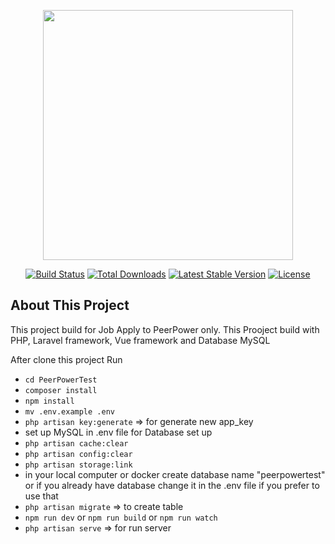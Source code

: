 <p align="center"><a href="https://laravel.com" target="_blank"><img src="https://raw.githubusercontent.com/laravel/art/master/logo-lockup/5%20SVG/2%20CMYK/1%20Full%20Color/laravel-logolockup-cmyk-red.svg" width="400"></a></p>

<p align="center">
<a href="https://travis-ci.org/laravel/framework"><img src="https://travis-ci.org/laravel/framework.svg" alt="Build Status"></a>
<a href="https://packagist.org/packages/laravel/framework"><img src="https://poser.pugx.org/laravel/framework/d/total.svg" alt="Total Downloads"></a>
<a href="https://packagist.org/packages/laravel/framework"><img src="https://poser.pugx.org/laravel/framework/v/stable.svg" alt="Latest Stable Version"></a>
<a href="https://packagist.org/packages/laravel/framework"><img src="https://poser.pugx.org/laravel/framework/license.svg" alt="License"></a>
</p>

## About This Project

This project build for Job Apply to PeerPower only.
This Prooject build with PHP, Laravel framework, Vue framework and Database MySQL

After clone this project
Run
- ```cd PeerPowerTest```
- ```composer install```
- ```npm install```
- ```mv .env.example .env```
- ```php artisan key:generate``` => for generate new app_key
- set up MySQL in .env file for Database set up
- ```php artisan cache:clear ```
- ```php artisan config:clear```
- ```php artisan storage:link```
- in your local computer or docker create database name "peerpowertest" or if you already have database change it in the .env file if you prefer to use that
- ```php artisan migrate``` => to create table
- ```npm run dev``` or ```npm run build``` or ```npm run watch```
- ```php artisan serve``` => for run server 

